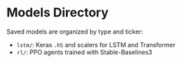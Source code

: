 # Models Directory

Saved models are organized by type and ticker:
- `lstm/`: Keras `.h5` and scalers for LSTM and Transformer
- `rl/`: PPO agents trained with Stable-Baselines3